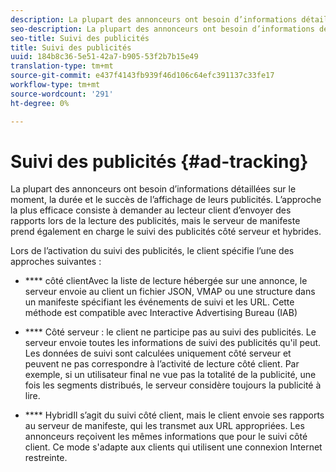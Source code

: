 ```yaml
---
description: La plupart des annonceurs ont besoin d’informations détaillées sur le moment, la durée et le succès de l’affichage de leurs publicités. L’approche la plus efficace consiste à demander au lecteur client d’envoyer des rapports lors de la lecture des publicités, mais le serveur de manifeste prend également en charge le suivi des publicités côté serveur et hybrides.
seo-description: La plupart des annonceurs ont besoin d’informations détaillées sur le moment, la durée et le succès de l’affichage de leurs publicités. L’approche la plus efficace consiste à demander au lecteur client d’envoyer des rapports lors de la lecture des publicités, mais le serveur de manifeste prend également en charge le suivi des publicités côté serveur et hybrides.
seo-title: Suivi des publicités
title: Suivi des publicités
uuid: 184b8c36-5e51-42a7-b905-53f2b7b15e49
translation-type: tm+mt
source-git-commit: e437f4143fb939f46d106c64efc391137c33fe17
workflow-type: tm+mt
source-wordcount: '291'
ht-degree: 0%

---
```



# Suivi des publicités {#ad-tracking}

La plupart des annonceurs ont besoin d’informations détaillées sur le moment, la durée et le succès de l’affichage de leurs publicités. L’approche la plus efficace consiste à demander au lecteur client d’envoyer des rapports lors de la lecture des publicités, mais le serveur de manifeste prend également en charge le suivi des publicités côté serveur et hybrides.

Lors de l’activation du suivi des publicités, le client spécifie l’une des approches suivantes :

* **** côté clientAvec la liste de lecture hébergée sur une annonce, le serveur envoie au client un fichier JSON, VMAP ou une structure dans un manifeste spécifiant les événements de suivi et les URL. Cette méthode est compatible avec Interactive Advertising Bureau (IAB)

* **** Côté serveur : le client ne participe pas au suivi des publicités. Le serveur envoie toutes les informations de suivi des publicités qu&#39;il peut. Les données de suivi sont calculées uniquement côté serveur et peuvent ne pas correspondre à l’activité de lecture côté client. Par exemple, si un utilisateur final ne vue pas la totalité de la publicité, une fois les segments distribués, le serveur considère toujours la publicité à lire.

* **** HybridIl s’agit du suivi côté client, mais le client envoie ses rapports au serveur de manifeste, qui les transmet aux URL appropriées. Les annonceurs reçoivent les mêmes informations que pour le suivi côté client. Ce mode s&#39;adapte aux clients qui utilisent une connexion Internet restreinte.